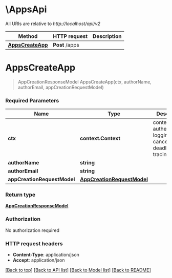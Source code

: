 # \AppsApi

All URIs are relative to *http://localhost/api/v2*

Method | HTTP request | Description
------------- | ------------- | -------------
[**AppsCreateApp**](AppsApi.md#AppsCreateApp) | **Post** /apps | 


# **AppsCreateApp**
> AppCreationResponseModel AppsCreateApp(ctx, authorName, authorEmail, appCreationRequestModel)


### Required Parameters

Name | Type | Description  | Notes
------------- | ------------- | ------------- | -------------
 **ctx** | **context.Context** | context for authentication, logging, cancellation, deadlines, tracing, etc.
  **authorName** | **string**|  | 
  **authorEmail** | **string**|  | 
  **appCreationRequestModel** | [**AppCreationRequestModel**](AppCreationRequestModel.md)|  | 

### Return type

[**AppCreationResponseModel**](AppCreationResponseModel.md)

### Authorization

No authorization required

### HTTP request headers

 - **Content-Type**: application/json
 - **Accept**: application/json

[[Back to top]](#) [[Back to API list]](../README.md#documentation-for-api-endpoints) [[Back to Model list]](../README.md#documentation-for-models) [[Back to README]](../README.md)

